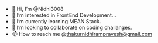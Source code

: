 - 👋 Hi, I’m @Nidhi3008
- 👀 I’m interested in FrontEnd Development...
- 🌱 I’m currently learning MEAN Stack.
- 💞️ I’m looking to collaborate on coding challanges.
- 📫 How to reach me @thakurnidhirampravesh@gmail.com

<!---
Nidhi3008/Nidhi3008 is a ✨ special ✨ repository because its `README.md` (this file) appears on your GitHub profile.
You can click the Preview link to take a look at your changes.
--->
